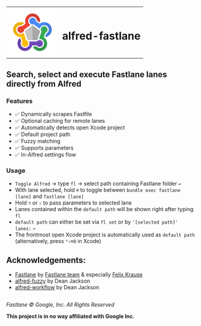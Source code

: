  <table>
    <tr>
      <td> <img src="icon.png" width="128" alt="fastlane Logo" /> </td>
      <td valign="center"> <h1> alfred-fastlane </h1> </td>
    </tr>
</table>


## Search, select and execute Fastlane lanes directly from Alfred

### Features
* ✅ Dynamically scrapes Fastfile
* ✅ Optional caching for remote lanes
* ✅ Automatically detects open Xcode project
* ✅ Default project path
* ✅ Fuzzy matching
* ✅ Supports parameters
* ✅ In-Alfred settings flow

### Usage
* `Toggle Alfred` → type `fl` → select path containing Fastlane folder `↩︎`
* With lane selected, hold `⌘` to toggle between `bundle exec fastlane [lane]` and `fastlane [lane]`
* Hold `⌥` or `⇧` to pass parameters to selected lane
* Lanes contained within the `default path` will be shown right after typing `fl`
* `default path` can either be set via `fl set` or by `'[selected path]' lanes:` `↩︎`
* The frontmost open Xcode project is automatically used as `default path` (alternatively, press `⌃⇧⌘O` in Xcode)

## Acknowledgements:

* [Fastlane](https://github.com/fastlane/fastlane) by [Fastlane team](https://github.com/fastlane/fastlane#fastlane-team) & especially [Felix Krause](https://twitter.com/KrauseFx)
* [alfred-fuzzy](https://github.com/deanishe/alfred-fuzzy) by Dean Jackson 
* [alfred-workflow](https://github.com/deanishe/alfred-workflow) by Dean Jackson

##

*Fastlane © Google, Inc. All Rights Reserved*

**This project is in no way affiliated with Google Inc.**
